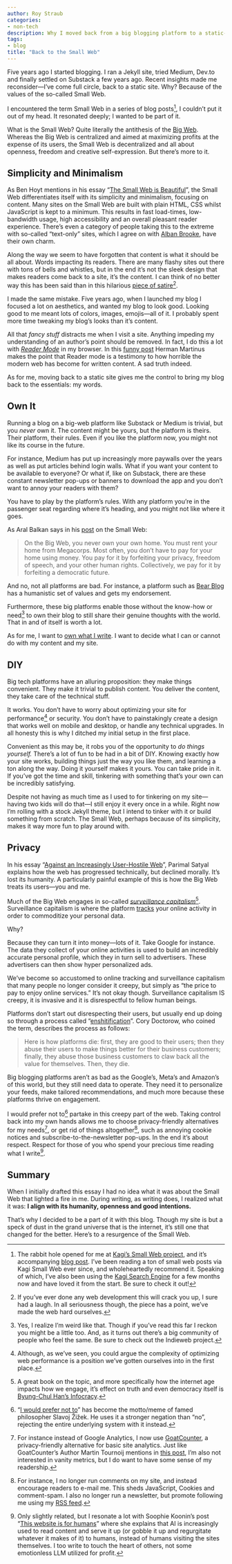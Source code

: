 ```yaml
---
author: Roy Straub
categories:
- non-tech
description: Why I moved back from a big blogging platform to a static-site generator and joined the Small Web.
tags:
- blog
title: "Back to the Small Web"
---
```


Five years ago I started blogging. I ran a Jekyll site, tried Medium, Dev.to and finally settled on Substack a few years ago. Recent insights made me reconsider—I’ve come full circle, back to a static site. Why? Because of the values of the so-called Small Web.

I encountered the term Small Web in a series of blog posts[^smallweb], I couldn’t put it out of my head. It resonated deeply; I wanted to be part of it. 

What is the Small Web? Quite literally the antithesis of the [Big Web](https://ar.al/2020/08/07/what-is-the-small-web/). Whereas the Big Web is centralized and aimed at maximizing profits at the expense of its users, the Small Web is decentralized and all about openness, freedom and creative self-expression. But there’s more to it.

## Simplicity and Minimalism

As Ben Hoyt mentions in his essay “[The Small Web is Beautiful](https://benhoyt.com/writings/the-small-web-is-beautiful/)”, the Small Web differentiates itself with its simplicity and minimalism, focusing on content. Many sites on the Small Web are built with plain HTML, CSS whilst JavaScript is kept to a minimum. This results in fast load-times, low-bandwidth usage, high accessibility and an overall pleasant reader experience. There’s even a category of people taking this to the extreme with so-called “text-only” sites, which I agree on with [Alban Brooke](https://albanbrooke.com/the-beauty-of-a-text-only-webpage/), have their own charm.

Along the way we seem to have forgotten that content is what it should be all about. Words impacting its readers. There are many flashy sites out there with tons of bells and whistles, but in the end it’s not the sleek design that makes readers come back to a site, it’s the content. I can think of no better way this has been said than in this hilarious [piece of satire](https://motherfuckingwebsite.com)[^fckingsite].

I made the same mistake. Five years ago, when I launched my blog  I focused a lot on aesthetics, and wanted my blog to look good. Looking good to me meant lots of colors, images, emojis—all of it. I probably spent more time tweaking my blog’s looks than it’s content.

All that *fancy stuff* distracts me when I visit a site. Anything impeding my understanding of an author’s point should be removed. In fact, I do this a lot with *[Reader Mode](https://sigmaos.com/tips/glossary/browser-terms-explained-reading-mode)* in my browser. In this [funny post](https://herman.bearblog.dev/motherfucking-blog/) Herman Martinus makes the point that Reader mode is a testimony to how horrible the modern web has become for written content. A sad truth indeed.

As for me, moving back to a static site gives me the control to bring my blog back to the essentials: my words.

## Own It

Running a blog on a big-web platform like Substack or Medium is trivial, but you *never* own it. The content might be yours, but the platform is theirs. Their platform, their rules. Even if you like the platform now, you might not like its course in the future. 

For instance, Medium has put up increasingly more paywalls over the years as well as put articles behind login walls. What if you want your content to be available to everyone? Or what if, like on Substack, there are these constant newsletter pop-ups or banners to download the app and you don’t want to annoy your readers with them?

You have to play by the platform’s rules. With any platform you’re in the passenger seat regarding where it’s heading, and you might not like where it goes.

As Aral Balkan says in his [post](https://ar.al/2020/08/07/what-is-the-small-web/) on the Small Web:

> On the Big Web, you never own your own home. You must rent your home from Megacorps. Most often, you don’t have to pay for your home using money. You pay for it by forfeiting your privacy, freedom of speech, and your other human rights. Collectively, we pay for it by forfeiting a democratic future.

And no, not all platforms are bad. For instance, a platform such as [Bear Blog](https://bearblog.dev) has a humanistic set of values and gets my endorsement.

Furthermore, these big platforms enable those without the know-how or need[^need-to-own] to own their blog to still share their genuine thoughts with the world. That in and of itself is worth a lot.

As for me, I want to [own what I write](https://indieweb.org/own_your_data). I want to decide what I can or cannot do with my content and my site.

## DIY

Big tech platforms have an alluring proposition: they make things convenient. They make it trivial to publish content. You deliver the content, they take care of the technical stuff.

It works. You don’t have to worry about optimizing your site for performance[^performance] or security. You don’t have to painstakingly create a design that works well on mobile and desktop, or handle any technical upgrades. In all honesty this is why I ditched my initial setup in the first place.

Convenient as this may be, it robs you of the opportunity to *do things yourself.* There’s a lot of fun to be had in a bit of DIY. Knowing exactly how your site works, building things just the way you like them, and learning a ton along the way. Doing it yourself makes it yours. You can take pride in it. If you’ve got the time and skill, tinkering with something that’s your own can be incredibly satisfying.

Despite not having as much time as I used to for tinkering on my site—having two kids will do that—I still enjoy it every once in a while. Right now I’m rolling with a stock Jekyll theme, but I intend to tinker with it or build something from scratch. The Small Web, perhaps because of its simplicity, makes it way more fun to play around with.

## Privacy

In his essay “[Against an Increasingly User-Hostile Web](https://neustadt.fr/essays/against-a-user-hostile-web/)”, Parimal Satyal explains how the web has progressed technically, but declined morally. It’s lost its humanity. A particularly painful example of this is how the Big Web treats its users—you and me. 

Much of the Big Web engages in so-called *[surveillance capitalism](https://en.wikipedia.org/wiki/Surveillance_capitalism)*[^surveillance capitalism]. Surveillance capitalism is where the platform [tracks](https://www.ghostery.com/blog/what-are-trackers) your online activity in order to commoditize your personal data.

Why?

Because they can turn it into money—lots of it. Take Google for instance. The data they collect of your online activities is used to build an incredibly accurate personal profile, which they in turn sell to advertisers. These advertisers can then show hyper personalized ads.

We’ve become so accustomed to online tracking and surveillance capitalism that many people no longer consider it creepy, but simply as “the price to pay to enjoy online services.” It’s not okay though. Surveillance capitalism IS creepy, it is invasive and it is disrespectful to fellow human beings.

Platforms don’t start out disrespecting their users, but usually end up doing so through a process called “[enshitification](https://pluralistic.net/2023/01/21/potemkin-ai/#hey-guys)”. Cory Doctorow, who coined the term, describes the process as follows: 

> Here is how platforms die: first, they are good to their users; then they abuse their users to make things better for their business customers; finally, they abuse those business customers to claw back all the value for themselves. Then, they die.

Big blogging platforms aren’t as bad as the Google’s, Meta’s and Amazon’s of this world, but they still need data to operate. They need it to personalize your feeds, make tailored recommendations, and much more because these platforms thrive on engagement.

I would prefer not to[^zizek] partake in this creepy part of the web. Taking control back into my own hands allows me to choose privacy-friendly alternatives for my needs[^privacyalts], or get rid of things altogether[^droppedelements], such as annoying cookie notices and subscribe-to-the-newsletter pop-ups. In the end it’s about respect. Respect for those of you who spend your precious time reading what I write[^robots].

## Summary

When I initially drafted this essay I had no idea what it was about the Small Web that lighted a fire in me. During writing, as writing does, I realized what it was: **I align with its humanity, openness and good intentions.** 

That’s why I decided to be a part of it with this blog. Though my site is but a speck of dust in the grand universe that is the internet, it’s still one that changed for the better. Here’s to a resurgence of the Small Web.

[^smallweb]: The rabbit hole opened for me at [Kagi’s Small Web project](https://kagi.com/smallweb), and it’s accompanying [blog post](https://blog.kagi.com/small-web). I’ve been reading a ton of small web posts via Kagi Small Web ever since, and wholeheartedly recommend it. Speaking of which, I’ve also been using the [Kagi Search Engine](https://kagi.com) for a few months now and have loved it from the start. Be sure to check it out!

[^fckingsite]: If you’ve ever done any web development this will crack you up, I sure had a laugh. In all seriousness though, the piece has a point, we’ve made the web hard ourselves.

[^performance]: Although, as we’ve seen, you could argue the complexity of optimizing web performance is a position we’ve gotten ourselves into in the first place.

[^need-to-own]: Yes, I realize I’m weird like that. Though if you’ve read this far I reckon you might be a little too. And, as it turns out there’s a big community of people who feel the same. Be sure to check out the Indieweb project.

[^surveillance capitalism]: A great book on the topic, and more specifically how the internet age impacts how we engage, it’s effect on truth and even democracy itself is [Byung-Chul Han’s Infocracy](https://www.goodreads.com/book/show/60659995-infocracy).

[^zizek]: “[I would prefer not to](https://thedangerousmaybe.medium.com/i-would-prefer-not-to-žižeks-bartleby-politics-12bd8d9de66a)” has become the motto/meme of famed philosopher Slavoj Žižek. He uses it a stronger negation than “no”, rejecting the entire underlying system with it instead.

[^droppedelements]: For instance, I no longer run comments on my site, and instead encourage readers to e-mail me. This sheds JavaScript, Cookies and comment-spam. I also no longer run a newsletter, but promote following me using my [RSS feed](https://rstraub.com/feed.xml).

[^privacyalts]: For instance instead of Google Analytics, I now use [GoatCounter](https://www.goatcounter.com), a privacy-friendly alternative for basic site analytics. Just like GoatCounter’s Author Martin Tournoij mentions in [this post](https://www.arp242.net/personal-analytics.html), I’m also not interested in vanity metrics, but I do want to have some sense of my readership.

[^robots]: Only slightly related, but I resonate a lot with Soophie Koonin’s post “[This website is for humans](https://localghost.dev/blog/this-website-is-for-humans/)” where she explains that AI is increasingly used to read content and serve it up (or gobble it up and regurgitate whatever it makes of it) to humans, instead of humans visiting the sites themselves. I too write to touch the heart of others, not some emotionless LLM utilized for profit.



